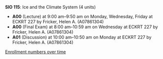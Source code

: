 **SIO 115**: Ice and the Climate System (4 units)

- **A00** (Lecture) at 9:00 am–9:50 am on Monday, Wednesday, Friday at ECKRT 227 by Fricker, Helen A. (A07861304)
- **A00** (Final Exam) at 8:00 am–10:59 am on Wednesday at ECKRT 227 by Fricker, Helen A. (A07861304)
- **A01** (Discussion) at 10:00 am–10:50 am on Monday at ECKRT 227 by Fricker, Helen A. (A07861304)

[Enrollment numbers over time](./SIO115.tsv)

